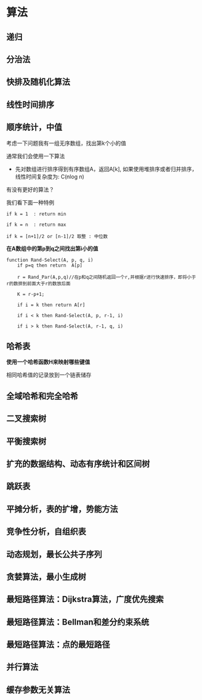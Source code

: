 # 算法

## 递归
## 分治法
## 快排及随机化算法
## 线性时间排序
## 顺序统计，中值

考虑一下问题我有一组无序数组，找出第k个小的值

通常我们会使用一下算法

- 先对数组进行排序得到有序数组A，返回A[k], 如果使用堆排序或者归并排序，线性时间复杂度为: C(nlog n)

有没有更好的算法？

我们看下面一种特例

```
if k = 1  : return min

if k = n  : return max

if k = [n+1]/2 or [n-1]/2 取整 : 中位数
```

**在A数组中的第p到q之间找出第i小的值**

```
function Rand-Select(A, p, q, i)
	if p=q then return  A[p]

	r = Rand_Par(A,p,q)//在p和q之间随机返回一个r,并根据r进行快速排序，即将小于r的数排到前面大于r的数放后面

	K = r-p+1;

	if i = k then return A[r]

	if i < k then Rand-Select(A, p, r-1, i)

	if i > k then Rand-Select(A, r-1, q, i)
```

## 哈希表

**使用一个哈希函数H来映射哪些键值**

相同哈希值的记录放到一个链表储存

## 全域哈希和完全哈希
## 二叉搜索树
## 平衡搜索树
## 扩充的数据结构、动态有序统计和区间树
## 跳跃表
## 平摊分析，表的扩增，势能方法
## 竞争性分析，自组织表
## 动态规划，最长公共子序列
## 贪婪算法，最小生成树
## 最短路径算法：Dijkstra算法，广度优先搜索
## 最短路径算法：Bellman和差分约束系统
## 最短路径算法：点的最短路径
## 并行算法
## 缓存参数无关算法
